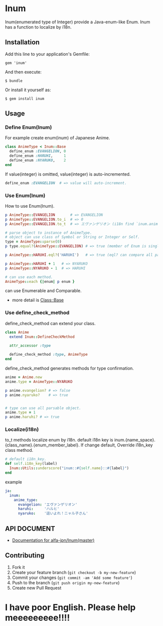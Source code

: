 # Inum

Inum(enumerated type of Integer) provide a Java-enum-like Enum.
Inum has a function to localize by i18n.

## Installation

Add this line to your application's Gemfile:

    gem 'inum'

And then execute:

    $ bundle

Or install it yourself as:

    $ gem install inum

## Usage


### Define Enum(Inum)
For example create enum(inum) of Japanese Anime.

``` ruby
class AnimeType < Inum::Base
  define_enum :EVANGELION, 0
  define_enum :HARUHI,     1
  define_enum :NYARUKO,    2
end
```

If value(integer) is omitted, value(integer) is auto-incremented.

``` ruby
define_enum :EVANGELION  # => value will auto-increment.
```

### Use Enum(Inum)
How to use Enum(Inum).

``` ruby
p AnimeType::EVANGELION       # => EVANGELION
p AnimeType::EVANGELION.to_i  # => 0
p AnimeType::EVANGELION.to_t  # => エヴァンゲリオン (i18n find `inum.anime_type.evangelion`.)

# parse object to instance of AnimeType.
# object can use class of Symbol or String or Integer or Self.
type = AnimeType::parse(0)
p type.equal?(AnimeType::EVANGELION) # => true (member of Enum is singleton.)

p AnimeType::HARUHI.eql?('HARUHI')   # => true (eql? can compare all parsable object.)

p AnimeType::HARUHI + 1   # => NYARUKO
p AnimeType::NYARUKO - 1  # => HARUHI

# can use each method.
AnimeType::each {|enum| p enum }

```

can use Enumerable and Comparable.

- more detail is [Class::Base](http://rubydoc.info/github/alfa-jpn/inum/Inum/Base)

### Use define\_check\_method
define\_check\_method can extend your class.

``` ruby
class Anime
  extend Inum::DefineCheckMethod
  
  attr_accessor :type

  define_check_method :type, AnimeType
end

```

define\_check\_method generates methods for type confirmation. 

``` ruby
anime = Anime.new
anime.type = AnimeType::NYARUKO

p anime.evangelion? # => false
p anime.nyaruko?    # => true


# type can use all parsable object.
anime.type = 1
p anime.haruhi? # => true

```

### Localize(i18n)
to_t methods localize enum by i18n.
default i18n key is inum.{name_space}.{class_name}.{enum_member_label}.
If change default, Override i18n_key class method.

``` ruby
# default i18n_key.
def self.i18n_key(label)
  Inum::Utils::underscore("inum::#{self.name}::#{label}")
end
```

example

``` yaml
ja:
  inum:
    anime_type:
      evangelion: 'エヴァンゲリオン'
      haruhi:     'ハルヒ'
      nyaruko:    '這いよれ！ニャル子さん'
```

## API DOCUMENT

- [Documentation for alfa-jpn/Inum(master)](http://rubydoc.info/github/alfa-jpn/inum/frames)

## Contributing

1. Fork it
2. Create your feature branch (`git checkout -b my-new-feature`)
3. Commit your changes (`git commit -am 'Add some feature'`)
4. Push to the branch (`git push origin my-new-feature`)
5. Create new Pull Request

# I have poor English. Please help meeeeeeeee!!!!
